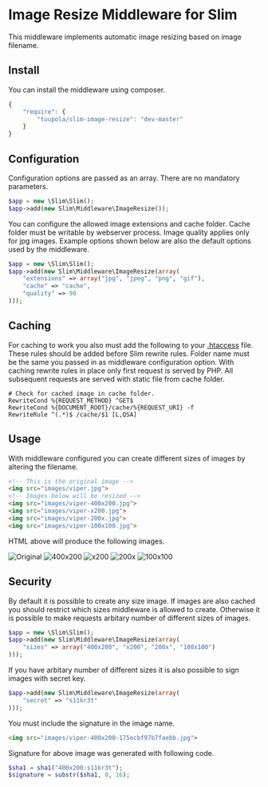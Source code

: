 # Image Resize Middleware for Slim

This middleware implements automatic image resizing based on image filename.

## Install

You can install the middleware using composer.

```javascript
{
    "require": {
        "tuupola/slim-image-resize": "dev-master"
    }
}
```

## Configuration

Configuration options are passed as an array. There are no mandatory parameters.

```php
$app = new \Slim\Slim();
$app->add(new Slim\Middleware\ImageResize());
```

You can configure the allowed image extensions and cache folder. Cache folder must be writable by webserver process. Image quality applies only for jpg images. Example options shown below are also the default options used by the middleware.

```php
$app = new \Slim\Slim();
$app->add(new Slim\Middleware\ImageResize(array(
    "extensions" => array("jpg", "jpeg", "png", "gif"),
    "cache" => "cache",
    "quality" => 90
)));
```

## Caching

For caching to work you also must add the following to your [.htaccess](https://github.com/tuupola/slim-image-resize/blob/master/example/.htaccess) file. These rules should be added before Slim rewrite rules. Folder name must be the same you passed in as middleware configuration option. With caching rewrite rules in place only first request is served by PHP. All subsequent requests are served with static file from cache folder.

```
# Check for cached image in cache folder.
RewriteCond %{REQUEST_METHOD} ^GET$
RewriteCond %{DOCUMENT_ROOT}/cache/%{REQUEST_URI} -f
RewriteRule ^(.*)$ /cache/$1 [L,QSA]
```

## Usage

With middleware configured you can create different sizes of images by altering the filename.

```html
<!-- This is the original image -->
<img src="images/viper.jpg">
<!-- Images below will be resized -->
<img src="images/viper-400x200.jpg">
<img src="images/viper-x200.jpg">
<img src="images/viper-200x.jpg">
<img src="images/viper-100x100.jpg">
```

HTML above will produce the following images.

![Original](http://www.appelsiini.net/img/viper.jpg)
![400x200](http://www.appelsiini.net/img/viper-400x200.jpg)
![x200](http://www.appelsiini.net/img/viper-x200.jpg)
![200x](http://www.appelsiini.net/img/viper-200x.jpg)
![100x100](http://www.appelsiini.net/img/viper-100x100.jpg)

## Security

By default it is possible to create any size image. If images are also cached you should restrict which sizes middleware is allowed to create. Otherwise it is possible to make requests arbitary number of different sizes of images.

```php
$app = new \Slim\Slim();
$app->add(new Slim\Middleware\ImageResize(array(
    "sizes" => array("400x200", "x200", "200x", "100x100")
)));
```

If you have arbitary number of different sizes it is also possible to sign images with secret key.

```php
$app->add(new Slim\Middleware\ImageResize(array(
    "secret" => "s11kr3t"
)));
```

You must include the signature in the image name.

```html
<img src="images/viper-400x200-175ecbf97b7faebb.jpg">
```

Signature for above image was generated with following code.

```php
$sha1 = sha1("400x200:s11kr3t");
$signature = substr($sha1, 0, 16);
```
